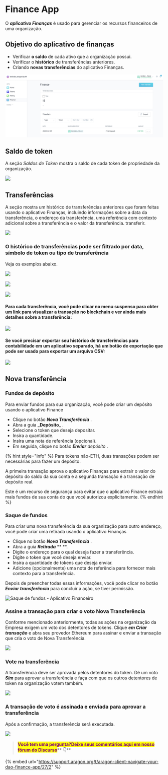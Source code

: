 # Finance App

O _**aplicativo Finanças**_ é usado para gerenciar os recursos financeiros de uma organização.

## Objetivo do aplicativo de finanças <a href="#purpose-of-the-finance-app" id="purpose-of-the-finance-app"></a>

* Verificar **o saldo** de cada ativo que a organização possui.
* Verificar o **histórico** de transferências anteriores.
* Criando **novas transferências** do aplicativo Finanças.

![](<../../../../.gitbook/assets/Schermata 2022-02-09 alle 09.52.02.png>)

## **Saldo de token** <a href="#token-balance" id="token-balance"></a>

A seção _Saldos de Token_ mostra o saldo de cada token de propriedade da organização.

![](https://d33v4339jhl8k0.cloudfront.net/docs/assets/5c98a4fe0428633d2cf3fcf7/images/5d8a62772c7d3a7e9ae190b0/file-eLUV9SRU2y.png)

## **Transferências** <a href="#transfers" id="transfers"></a>

A seção mostra um histórico de transferências anteriores que foram feitas usando o aplicativo Finanças, incluindo informações sobre a data da transferência, o endereço da transferência, uma referência com contexto adicional sobre a transferência e o valor da transferência. transferir.

![](https://d33v4339jhl8k0.cloudfront.net/docs/assets/5c98a4fe0428633d2cf3fcf7/images/5d8a62832c7d3a7e9ae190b1/file-5lFKotQ4xB.png)

### O histórico de transferências pode ser filtrado por data, símbolo de token ou tipo de transferência <a href="#the-transfer-history-can-be-filtered-by-date-token-symbol-or-transfer-type" id="the-transfer-history-can-be-filtered-by-date-token-symbol-or-transfer-type"></a>

Veja os exemplos abaixo.

![](https://d33v4339jhl8k0.cloudfront.net/docs/assets/5c98a4fe0428633d2cf3fcf7/images/5d8a629604286364bc8f80c5/file-TXwf7noy6I.png)

![](https://d33v4339jhl8k0.cloudfront.net/docs/assets/5c98a4fe0428633d2cf3fcf7/images/5d8a62a52c7d3a7e9ae190b8/file-HWRr2HXIlA.png)

![](https://d33v4339jhl8k0.cloudfront.net/docs/assets/5c98a4fe0428633d2cf3fcf7/images/5d8a62b62c7d3a7e9ae190b9/file-vWgrnBRGM4.png)

#### Para cada transferência, você pode clicar no menu suspenso para obter um link para visualizar a transação no blockchain e ver ainda mais detalhes sobre a transferência: <a href="#for-each-transfer-you-can-click-on-the-drop-down-menu-to-get-a-link-to-view-the-transaction-on-the-b" id="for-each-transfer-you-can-click-on-the-drop-down-menu-to-get-a-link-to-view-the-transaction-on-the-b"></a>

![](https://d33v4339jhl8k0.cloudfront.net/docs/assets/5c98a4fe0428633d2cf3fcf7/images/5d8a62c904286364bc8f80cc/file-Puf5b59tKe.png)

#### Se você precisar exportar seu histórico de transferências para contabilidade em um aplicativo separado, há um botão de exportação que pode ser usado para exportar um arquivo CSV: <a href="#if-you-need-to-export-your-transfer-history-for-accounting-in-a-separate-app-theres-an-export-button" id="if-you-need-to-export-your-transfer-history-for-accounting-in-a-separate-app-theres-an-export-button"></a>

![](https://d33v4339jhl8k0.cloudfront.net/docs/assets/5c98a4fe0428633d2cf3fcf7/images/5d8a62e604286364bc8f80ce/file-wgYMOA7KJK.png)

## **Nova transferência** <a href="#new-transfer" id="new-transfer"></a>

### **Fundos de depósito** <a href="#deposit-funds" id="deposit-funds"></a>

Para enviar fundos para sua organização, você pode criar um depósito usando o aplicativo Finance

* Clique no botão _**Nova Transferência**_ .
* Abra a guia **\_Depósito\_** .
* Selecione o token que deseja depositar.
* Insira a quantidade.
* Insira uma nota de referência (opcional).
* Em seguida, clique no botão _**Enviar** depósito_ .

{% hint style="info" %}
Para tokens não-ETH, duas transações podem ser necessárias para fazer um depósito.

A primeira transação aprova o aplicativo Finanças para extrair o valor do depósito do saldo da sua conta e a segunda transação é a transação de depósito real.

Este é um recurso de segurança para evitar que o aplicativo Finance extraia mais fundos de sua conta do que você autorizou explicitamente.
{% endhint %}

### **Saque de fundos** <a href="#withdrawal-funds" id="withdrawal-funds"></a>

Para criar uma nova transferência da sua organização para outro endereço, você pode criar uma retirada usando o aplicativo Finanças

* Clique no botão _**Nova Transferência**_ .
* Abra a guia _**Retirada**_ \*\* \*\*.
* Digite o endereço para o qual deseja fazer a transferência.
* Digite o token que você deseja enviar.
* Insira a quantidade de tokens que deseja enviar.
* Adicione (opcionalmente) uma nota de referência para fornecer mais contexto para a transferência.

Depois de preencher todas essas informações, você pode clicar no botão _**Enviar transferência**_ para concluir a ação, se tiver permissão.

![Saque de fundos - Aplicativo Financeiro](https://d33v4339jhl8k0.cloudfront.net/docs/assets/5c98a4fe0428633d2cf3fcf7/images/5d8a63252c7d3a7e9ae190c4/file-L9njobkDLU.png)

### **Assine a transação para criar o voto Nova Transferência** <a href="#sign-the-transaction-to-create-the-new-transfer-vote" id="sign-the-transaction-to-create-the-new-transfer-vote"></a>

Conforme mencionado anteriormente, todas as ações na organização da Empresa exigem um voto dos detentores de tokens. Clique _**em Criar transação**_ e abra seu provedor Ethereum para assinar e enviar a transação que cria o voto de Nova Transferência.

![](https://lh3.googleusercontent.com/UXQwChFz66jOLkHe2GvPoJ\_dTc0dWafDE1aUsgS6GVP47AlL\_RNwSvBTLzZqQDq4M8rxpts6acwsYr2MIO4dRBwjJ6S56h8G1-w9f5c\_FJAK8usZabmT5WbQvR5bqCCXPr-fiGiX)

### **Vote na transferência** <a href="#vote-on-the-transfer" id="vote-on-the-transfer"></a>

A transferência deve ser aprovada pelos detentores do token. Dê um voto _**Sim**_ para aprovar a transferência e faça com que os outros detentores de token na organização votem também.

![](https://lh3.googleusercontent.com/BYjI\_u7oOJgw6s6\_0IVRxQy\_AAkEHiuc8aQes9a71HZNEknuNwO8FttrpeszbMIXY2j6AV7FfytR-eUi4Y\_eoILA\_WGjHiCz1cYasmUfj\_A0uhmod3bkh1ezWT6IhfP0GmyFmVG7)

### **A transação de voto é assinada e enviada para aprovar a transferência** <a href="#the-vote-transaction-is-signed-and-sent-to-approve-the-transfer" id="the-vote-transaction-is-signed-and-sent-to-approve-the-transfer"></a>

Após a confirmação, a transferência será executada.

![](https://lh4.googleusercontent.com/C86GPoGAqAHhOiN-534hCWcWFeLBfwv3gsnEZ\_aXKwbYeaj67c8nNnvb3\_AK5fEAwPm03a-btdc-mLNkdy\_u-ezuZQG-g7iAvtjfHFoBmZxpYLoukXi7FT88VWifr79\_L21sGjxC)

> <mark style="color:purple;">**Você tem uma pergunta?Deixe seus comentários aqui em nosso fórum do Discurso**</mark>** 👇**

{% embed url="https://support.aragon.org/t/aragon-client-navigate-your-dao-finance-app/27/2" %}
